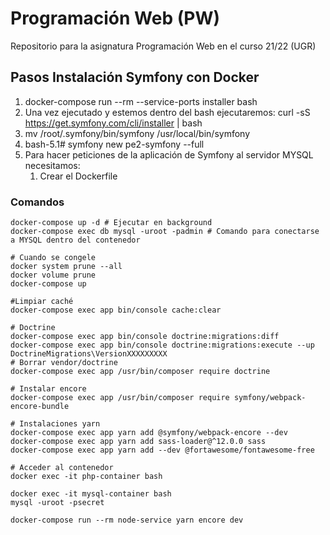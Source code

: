 # Programación Web (PW)
Repositorio para la asignatura Programación Web en el curso 21/22 (UGR)

## Pasos Instalación Symfony con Docker
1. docker-compose run --rm --service-ports installer bash
2. Una vez ejecutado y estemos dentro del bash ejecutaremos: curl -sS https://get.symfony.com/cli/installer | bash
3. mv /root/.symfony/bin/symfony /usr/local/bin/symfony
4. bash-5.1# symfony new pe2-symfony --full
5. Para hacer peticiones de la aplicación de Symfony al servidor MYSQL necesitamos:
   1. Crear el Dockerfile
### Comandos
```shell
docker-compose up -d # Ejecutar en background
docker-compose exec db mysql -uroot -padmin # Comando para conectarse a MYSQL dentro del contenedor

# Cuando se congele
docker system prune --all
docker volume prune 
docker-compose up

#Limpiar caché
docker-compose exec app bin/console cache:clear

# Doctrine
docker-compose exec app bin/console doctrine:migrations:diff
docker-compose exec app bin/console doctrine:migrations:execute --up DoctrineMigrations\VersionXXXXXXXXX
# Borrar vendor/doctrine
docker-compose exec app /usr/bin/composer require doctrine

# Instalar encore
docker-compose exec app /usr/bin/composer require symfony/webpack-encore-bundle

# Instalaciones yarn
docker-compose exec app yarn add @symfony/webpack-encore --dev
docker-compose exec app yarn add sass-loader@^12.0.0 sass
docker-compose exec app yarn add --dev @fortawesome/fontawesome-free

# Acceder al contenedor 
docker exec -it php-container bash

docker exec -it mysql-container bash
mysql -uroot -psecret

docker-compose run --rm node-service yarn encore dev

```